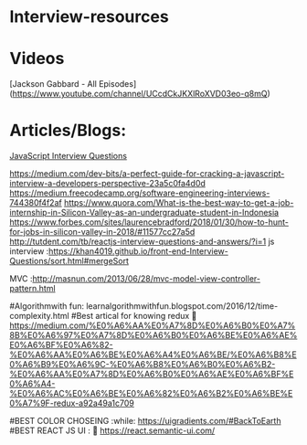 # Interview-resources

# Videos
[Jackson Gabbard - All Episodes]
(https://www.youtube.com/channel/UCcdCkJKXlRoXVD03eo-q8mQ)

# Articles/Blogs:
<a href="https://www.codementor.io/nihantanu/21-essential-javascript-tech-interview-practice-questions-answers-du107p62z">JavaScript Interview Questions</a>

https://medium.com/dev-bits/a-perfect-guide-for-cracking-a-javascript-interview-a-developers-perspective-23a5c0fa4d0d
https://medium.freecodecamp.org/software-engineering-interviews-744380f4f2af
https://www.quora.com/What-is-the-best-way-to-get-a-job-internship-in-Silicon-Valley-as-an-undergraduate-student-in-Indonesia
https://www.forbes.com/sites/laurencebradford/2018/01/30/how-to-hunt-for-jobs-in-silicon-valley-in-2018/#11577cc27a5d
http://tutdent.com/tb/reactjs-interview-questions-and-answers/?i=1
js interview :https://khan4019.github.io/front-end-Interview-Questions/sort.html#mergeSort

MVC :http://masnun.com/2013/06/28/mvc-model-view-controller-pattern.html

#Algorithmwith fun:
learnalgorithmwithfun.blogspot.com/2016/12/time-complexity.html
#Best artical for knowing redux :racehorse:
https://medium.com/%E0%A6%AA%E0%A7%8D%E0%A6%B0%E0%A7%8B%E0%A6%97%E0%A7%8D%E0%A6%B0%E0%A6%BE%E0%A6%AE%E0%A6%BF%E0%A6%82-%E0%A6%AA%E0%A6%BE%E0%A6%A4%E0%A6%BE/%E0%A6%B8%E0%A6%B9%E0%A6%9C-%E0%A6%B8%E0%A6%B0%E0%A6%B2-%E0%A6%AA%E0%A7%8D%E0%A6%B0%E0%A6%AE%E0%A6%BF%E0%A6%A4-%E0%A6%AC%E0%A6%BE%E0%A6%82%E0%A6%B2%E0%A6%BE%E0%A7%9F-redux-a92a49a1c709

#BEST COLOR CHOSEING :while:
 https://uigradients.com/#BackToEarth
 #BEST REACT JS UI : :tada: https://react.semantic-ui.com/

